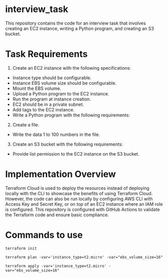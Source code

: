 # interview_task
This repository contains the code for an interview task that involves creating an EC2 instance, writing a Python program, and creating an S3 bucket. 

# Task Requirements
1) Create an EC2 instance with the following specifications:

* Instance type should be configurable.
* Instance EBS volume size should be configurable.
* Mount the EBS volume.
* Upload a Python program to the EC2 instance.
* Run the program at instance creation.
* EC2 should be in a private subnet.
* Add tags to the EC2 instance.
* Write a Python program with the following requirements:

2) Create a file.
* Write the data 1 to 100 numbers in the file.

3) Create an S3 bucket with the following requirements:
* Provide list permission to the EC2 instance on the S3 bucket.


# Implementation Overview
Terraform Cloud is used to deploy the resources instead of deploying locally with the CLI to showcase the benefits of using Terraform Cloud. However, the code can also be run locally by configuring AWS CLI with Access Key and Secret Key, or on top of an EC2 instance where an IAM role is configured. This repository is configured with GitHub Actions to validate the Terraform code and ensure basic compliance.

# Commands to use
```
terraform init 

terraform plan -var='instance_type=t2.micro' -var="ebs_volume_size=16"

terraform apply -var='instance_type=t2.micro' -var="ebs_volume_size=16"

```
